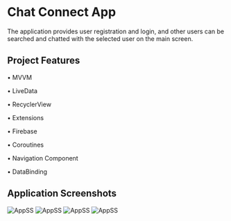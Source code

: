# Chat Connect App

The application provides user registration and login, and other users can be searched and chatted with the selected user on the main screen.

## Project Features
• MVVM

• LiveData

• RecyclerView

• Extensions

• Firebase

• Coroutines

• Navigation Component

• DataBinding

## Application Screenshots

![AppSS](https://raw.githubusercontent.com/arincatlamaz/API-Dataset/master/CC-landing.png) ![AppSS](https://raw.githubusercontent.com/arincatlamaz/API-Dataset/master/CC-login.png)
![AppSS](https://raw.githubusercontent.com/arincatlamaz/API-Dataset/master/CC-main.png) ![AppSS](https://raw.githubusercontent.com/arincatlamaz/API-Dataset/master/CC-chat.png) 

